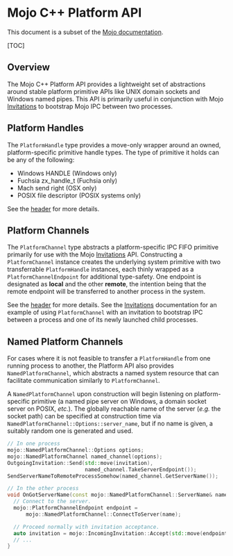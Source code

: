 # Mojo C++ Platform API
This document is a subset of the [Mojo documentation](/mojo/README.md).

[TOC]

## Overview
The Mojo C++ Platform API provides a lightweight set of abstractions around
stable platform primitive APIs like UNIX domain sockets and Windows named pipes.
This API is primarily useful in conjunction with Mojo
[Invitations](/mojo/public/cpp/system/README.md#Invitations) to bootstrap Mojo
IPC between two processes.

## Platform Handles
The `PlatformHandle` type provides a move-only wrapper around an owned,
platform-specific primitive handle types. The type of primitive it holds can be
any of the following:

  * Windows HANDLE (Windows only)
  * Fuchsia zx_handle_t (Fuchsia only)
  * Mach send right (OSX only)
  * POSIX file descriptor (POSIX systems only)

See the
[header](https://cs.chromium.org/src/mojo/public/cpp/platform/platform_handle.h)
for more details.

## Platform Channels
The `PlatformChannel` type abstracts a platform-specific IPC FIFO primitive
primarily for use with the Mojo
[Invitations](/mojo/public/cpp/system/README.md#Invitations) API. Constructing
a `PlatformChannel` instance creates the underlying system primitive with two
transferrable `PlatformHandle` instances, each thinly wrapped as a
`PlatformChannelEndpoint` for additional type-safety. One endpoint is designated
as **local** and the other **remote**, the intention being that the remote
endpoint will be transferred to another process in the system.

See the
[header](https://cs.chromium.org/src/mojo/public/cpp/platform/platform_channel.h)
for more details. See the
[Invitations](/mojo/public/cpp/system/README.md#Invitations) documentation for
an example of using `PlatformChannel` with an invitation to bootstrap IPC
between a process and one of its newly launched child processes.

## Named Platform Channels
For cases where it is not feasible to transfer a `PlatformHandle` from one
running process to another, the Platform API also provides
`NamedPlatformChannel`, which abstracts a named system resource that can
facilitate communication similarly to `PlatformChannel`.

A `NamedPlatformChannel` upon construction will begin listening on
platform-specific primitive (a named pipe server on Windows, a domain socket
server on POSIX, *etc.*). The globally reachable name of the server (*e.g.* the
socket path) can be specified at construction time via
`NamedPlatformChannel::Options::server_name`, but if no name is given, a
suitably random one is generated and used.

``` cpp
// In one process
mojo::NamedPlatformChannel::Options options;
mojo::NamedPlatformChannel named_channel(options);
OutgoingInvitation::Send(std::move(invitation),
                         named_channel.TakeServerEndpoint());
SendServerNameToRemoteProcessSomehow(named_channel.GetServerName());

// In the other process
void OnGotServerName(const mojo::NamedPlatformChannel::ServerName& name) {
  // Connect to the server.
  mojo::PlatformChannelEndpoint endpoint =
      mojo::NamedPlatformChannel::ConnectToServer(name);

  // Proceed normally with invitation acceptance.
  auto invitation = mojo::IncomingInvitation::Accept(std::move(endpoint));
  // ...
}
```

